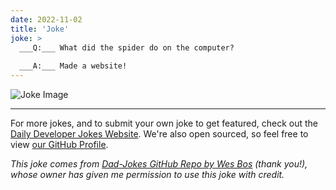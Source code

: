 ```yaml
---
date: 2022-11-02
title: 'Joke'
joke: >
  ___Q:___ What did the spider do on the computer?
  
  ___A:___ Made a website!
---
```



![Joke Image](https://private.xtrp.io/projects/DailyDeveloperJokes/public_image_server/images/5e1258bb6df5f.png)

---

For more jokes, and to submit your own joke to get featured, check out the [Daily Developer Jokes Website](https://dailydeveloperjokes.github.io/). We're also open sourced, so feel free to view [our GitHub Profile](https://github.com/dailydeveloperjokes).


_This joke comes from [Dad-Jokes GitHub Repo by Wes Bos](https://github.com/wesbos/dad-jokes) (thank you!), whose owner has given me permission to use this joke with credit._

<!--
Joke text:
**Q:** What did the spider do on the computer?

**A:** Made a website!
 -->


